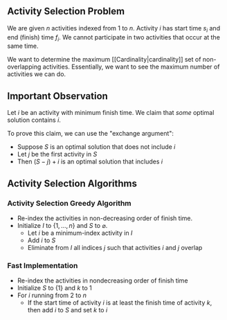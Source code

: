 
## Activity Selection Problem

We are given $n$ activities indexed from 1 to $n$. Activity $i$ has start time $s_{i}$ and end (finish) time $f_{i}$. We cannot participate in two activities that occur at the same time. 

We want to determine the maximum [[Cardinality|cardinality]] set of non-overlapping activities. Essentially, we want to see the maximum number of activities we can do.

## Important Observation

Let $i$ be an activity with minimum finish time. We claim that *some* optimal solution contains $i$.

To prove this claim, we can use the "exchange argument":
- Suppose $S$ is an optimal solution that does not include $i$
- Let $j$ be the first activity in $S$
- Then $(S-j)+i$ is an optimal solution that includes $i$

## Activity Selection Algorithms

### Activity Selection Greedy Algorithm

- Re-index the activities in non-decreasing order of finish time.
- Initialize $I$ to $\{1,\dots,n\}$ and $S$ to $\varnothing$.
	- Let $i$ be a minimum-index activity in $I$
	- Add $i$ to $S$
	- Eliminate from $I$ all indices $j$ such that activities $i$ and $j$ overlap

### Fast Implementation

- Re-index the activities in nondecreasing order of finish time
- Initialize $S$ to $\{1\}$ and $k$ to $1$
- For $i$ running from 2 to $n$
	- If the start time of activity $i$ is at least the finish time of activity $k$, then add $i$ to $S$ and set $k$ to $i$

